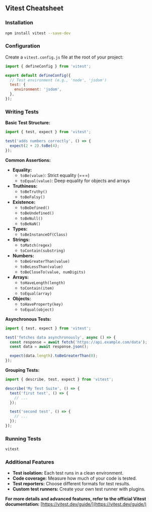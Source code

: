 ## Vitest Cheatsheet

### Installation

```bash
npm install vitest --save-dev
```

### Configuration

Create a `vitest.config.js` file at the root of your project:

```javascript
import { defineConfig } from 'vitest';

export default defineConfig({
  // Test environment (e.g., 'node', 'jsdom')
  test: {
    environment: 'jsdom',
  },
});
```

### Writing Tests

**Basic Test Structure:**

```javascript
import { test, expect } from 'vitest';

test('adds numbers correctly', () => {
  expect(2 + 2).toBe(4);
});
```

**Common Assertions:**

* **Equality:**
  - `toBe(value)`: Strict equality (===)
  - `toEqual(value)`: Deep equality for objects and arrays
* **Truthiness:**
  - `toBeTruthy()`
  - `toBeFalsy()`
* **Existence:**
  - `toBeDefined()`
  - `toBeUndefined()`
  - `toBeNull()`
  - `toBeNaN()`
* **Types:**
  - `toBeInstanceOf(Class)`
* **Strings:**
  - `toMatch(regex)`
  - `toContain(substring)`
* **Numbers:**
  - `toBeGreaterThan(value)`
  - `toBeLessThan(value)`
  - `toBeCloseTo(value, numDigits)`
* **Arrays:**
  - `toHaveLength(length)`
  - `toContain(item)`
  - `toEqual(array)`
* **Objects:**
  - `toHaveProperty(key)`
  - `toEqual(object)`

**Asynchronous Tests:**

```javascript
import { test, expect } from 'vitest';

test('fetches data asynchronously', async () => {
  const response = await fetch('https://api.example.com/data');
  const data = await response.json();

  expect(data.length).toBeGreaterThan(0);
});
```

**Grouping Tests:**

```javascript
import { describe, test, expect } from 'vitest';

describe('My Test Suite', () => {
  test('first test', () => {
    // ...
  });

  test('second test', () => {
    // ...
  });
});
```

### Running Tests

```bash
vitest
```

### Additional Features

* **Test isolation:** Each test runs in a clean environment.
* **Code coverage:** Measure how much of your code is tested.
* **Test reporters:** Choose different formats for test results.
* **Custom test runners:** Create your own test runner with plugins.

**For more details and advanced features, refer to the official Vitest documentation:** [https://vitest.dev/guide/](https://vitest.dev/guide/)
